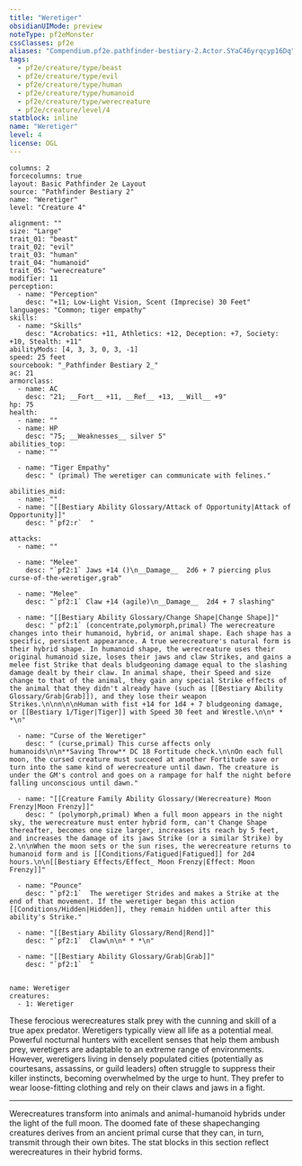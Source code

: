 ```yaml
---
title: "Weretiger"
obsidianUIMode: preview
noteType: pf2eMonster
cssClasses: pf2e
aliases: "Compendium.pf2e.pathfinder-bestiary-2.Actor.SYaC46yrqcyp16Dq" 
tags:
  - pf2e/creature/type/beast
  - pf2e/creature/type/evil
  - pf2e/creature/type/human
  - pf2e/creature/type/humanoid
  - pf2e/creature/type/werecreature
  - pf2e/creature/level/4
statblock: inline
name: "Weretiger"
level: 4
license: OGL
---
```


```statblock
columns: 2
forcecolumns: true
layout: Basic Pathfinder 2e Layout
source: "Pathfinder Bestiary 2"
name: "Weretiger"
level: "Creature 4"

alignment: ""
size: "Large"
trait_01: "beast"
trait_02: "evil"
trait_03: "human"
trait_04: "humanoid"
trait_05: "werecreature"
modifier: 11
perception:
  - name: "Perception"
    desc: "+11; Low-Light Vision, Scent (Imprecise) 30 Feet"
languages: "Common; tiger empathy"
skills:
  - name: "Skills"
    desc: "Acrobatics: +11, Athletics: +12, Deception: +7, Society: +10, Stealth: +11"
abilityMods: [4, 3, 3, 0, 3, -1]
speed: 25 feet
sourcebook: "_Pathfinder Bestiary 2_"
ac: 21
armorclass:
  - name: AC
    desc: "21; __Fort__ +11, __Ref__ +13, __Will__ +9"
hp: 75
health:
  - name: ""
  - name: HP
    desc: "75; __Weaknesses__ silver 5"
abilities_top:
  - name: ""

  - name: "Tiger Empathy"
    desc: " (primal) The weretiger can communicate with felines."

abilities_mid:
  - name: ""
  - name: "[[Bestiary Ability Glossary/Attack of Opportunity|Attack of Opportunity]]"
    desc: "`pf2:r`  "

attacks:
  - name: ""

  - name: "Melee"
    desc: "`pf2:1` Jaws +14 ()\n__Damage__  2d6 + 7 piercing plus curse-of-the-weretiger,grab"

  - name: "Melee"
    desc: "`pf2:1` Claw +14 (agile)\n__Damage__  2d4 + 7 slashing"

  - name: "[[Bestiary Ability Glossary/Change Shape|Change Shape]]"
    desc: "`pf2:1` (concentrate,polymorph,primal) The werecreature changes into their humanoid, hybrid, or animal shape. Each shape has a specific, persistent appearance. A true werecreature's natural form is their hybrid shape. In humanoid shape, the werecreature uses their original humanoid size, loses their jaws and claw Strikes, and gains a melee fist Strike that deals bludgeoning damage equal to the slashing damage dealt by their claw. In animal shape, their Speed and size change to that of the animal, they gain any special Strike effects of the animal that they didn't already have (such as [[Bestiary Ability Glossary/Grab|Grab]]), and they lose their weapon Strikes.\n\nn\n\nHuman with fist +14 for 1d4 + 7 bludgeoning damage, or [[Bestiary 1/Tiger|Tiger]] with Speed 30 feet and Wrestle.\n\n* * *\n"

  - name: "Curse of the Weretiger"
    desc: " (curse,primal) This curse affects only humanoids\n\n**Saving Throw** DC 18 Fortitude check.\n\nOn each full moon, the cursed creature must succeed at another Fortitude save or turn into the same kind of werecreature until dawn. The creature is under the GM's control and goes on a rampage for half the night before falling unconscious until dawn."

  - name: "[[Creature Family Ability Glossary/(Werecreature) Moon Frenzy|Moon Frenzy]]"
    desc: " (polymorph,primal) When a full moon appears in the night sky, the werecreature must enter hybrid form, can't Change Shape thereafter, becomes one size larger, increases its reach by 5 feet, and increases the damage of its jaws Strike (or a similar Strike) by 2.\n\nWhen the moon sets or the sun rises, the werecreature returns to humanoid form and is [[Conditions/Fatigued|Fatigued]] for 2d4 hours.\n\n[[Bestiary Effects/Effect_ Moon Frenzy|Effect: Moon Frenzy]]"

  - name: "Pounce"
    desc: "`pf2:1`  The weretiger Strides and makes a Strike at the end of that movement. If the weretiger began this action [[Conditions/Hidden|Hidden]], they remain hidden until after this ability's Strike."

  - name: "[[Bestiary Ability Glossary/Rend|Rend]]"
    desc: "`pf2:1`  Claw\n\n* * *\n"

  - name: "[[Bestiary Ability Glossary/Grab|Grab]]"
    desc: "`pf2:1`  "
 
```

```encounter-table
name: Weretiger
creatures:
  - 1: Weretiger
```



These ferocious werecreatures stalk prey with the cunning and skill of a true apex predator. Weretigers typically view all life as a potential meal. Powerful nocturnal hunters with excellent senses that help them ambush prey, weretigers are adaptable to an extreme range of environments. However, weretigers living in densely populated cities (potentially as courtesans, assassins, or guild leaders) often struggle to suppress their killer instincts, becoming overwhelmed by the urge to hunt. They prefer to wear loose-fitting clothing and rely on their claws and jaws in a fight.

* * *

Werecreatures transform into animals and animal-humanoid hybrids under the light of the full moon. The doomed fate of these shapechanging creatures derives from an ancient primal curse that they can, in turn, transmit through their own bites. The stat blocks in this section reflect werecreatures in their hybrid forms.
